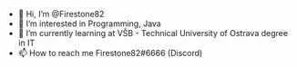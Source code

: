- 👋 Hi, I’m @Firestone82
- 👀 I’m interested in Programming, Java
- 🌱 I’m currently learning at VŠB - Technical University of Ostrava degree in IT
- 📫 How to reach me Firestone82#6666 (Discord)
